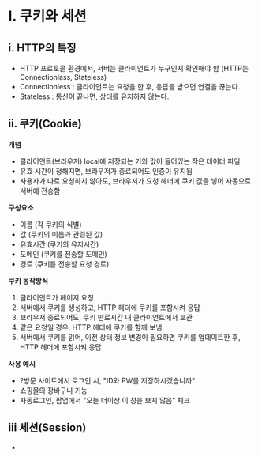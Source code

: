 # Ⅰ. 쿠키와 세션

## ⅰ. HTTP의 특징

<Ul>
    <li> HTTP 프로토콜 환경에서, 서버는 클라이언트가 누구인지 확인해야 함 (HTTP는 Connectionlass, Stateless)</li>
    <li> Connectionless : 클라이언트는 요청을 한 후, 응답을 받으면 연결을 끊는다.</li>
    <li> Stateless : 통신이 끝나면, 상태를 유지하지 않는다.</li>
</Ul>

## ⅱ.  쿠키(Cookie)

<strong>개념</strong>

<ul>
    <li>클라이언트(브라우저) local에 저장되는 키와 값이 들어있는 작은 데이터 파일</li>
    <li>유효 시간이 정해지면, 브라우저가 종료되어도 인증이 유지됨</li>
    <li>사용자가 따로 요청하지 않아도, 브라우저가 요청 헤더에 쿠키 값을 넣어 자동으로 서버에 전송함</li>
</ul>

<strong>구성요소</strong>

<ul>
    <li>이름 (각 쿠키의 식별)</li>
    <li>값 (쿠키의 이름과 관련된 값)</li>
    <li>유효시간 (쿠키의 유지시간)</li>
    <li>도메인 (쿠키를 전송할 도메인)</li>
    <li>경로 (쿠키를 전송할 요청 경로)</li>
</ul>

<strong>쿠키 동작방식</strong>

<ol>
    <li>클라이언트가 페이지 요청</li>
    <li>서버에서 쿠키를 생성하고, HTTP 헤더에 쿠키를 포함시켜 응답</li>
    <li>브라우저 종료되어도, 쿠키 만료시간 내 클라이언트에서 보관</li>
    <li>같은 요청일 경우, HTTP 헤더에 쿠키를 함께 보냄</li>
    <li>서버에서 쿠키를 읽어, 이전 상태 정보 변경이 필요하면 쿠키를 업데이트한 후, HTTP 헤더에 포함시켜 응답</li>
</ol>

<strong>사용 예시</strong>

<ul>
    <li>?방문 사이트에서 로그인 시, "ID와 PW를 저장하시겠습니까"</li>
    <li>쇼핑몰의 장바구니 기능</li>
    <li>자동로그인, 팝업에서 "오늘 더이상 이 창을 보지 않음" 체크</li>
</ul>

## ⅲ 세션(Session)

<strong></strong>

<ul>
    <li></li>
</ul>

















